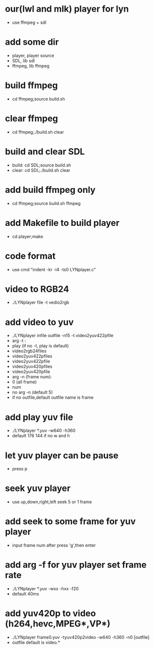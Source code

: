 # our(lwl and mlk) player for lyn
 - use ffmpeg + sdl

# add some dir

 - player, player source 
 - SDL, lib sdl
 - ffmpeg, lib ffmpeg

# build ffmpeg
 - cd ffmpeg;source build.sh

# clear ffmpeg
 - cd ffmpeg;./build.sh clear

# build and clear SDL
 - build: cd SDL;source build.sh
 - clear: cd SDL;./build.sh clear

# add build ffmpeg only
 - cd ffmpeg;source build.sh ffmpeg

# add Makefile to build player
 - cd player;make

# code format
 - use cmd "indent -kr -i4 -ts0 LYNplayer.c"

# video to RGB24
 - ./LYNplayer file -t vedio2rgb

# add video to yuv
 - ./LYNplayer infile outfile -n15 -t video2yuv422pfile
 - arg -t :
 - play (if no -t, play is default)
 - video2rgb24files
 - video2yuv422pfiles
 - video2yuv422pfile
 - video2yuv420pfiles
 - video2yuv420pfile
 - arg -n (frame num):
 - 0 (all frame)
 - num 
 - no arg -n (default 5)
 - if no outfile,default outfile name is frame

# add play yuv file
 - ./LYNplayer *.yuv -w640 -h360
 - default 176 144 if no w and h

# let yuv player can be pause
 - press p

# seek yuv player
 - use up,down,right,left seek 5 or 1 frame

# add seek to some frame for yuv player

 - input frame num after press 'g',then enter

# add arg -f for yuv player set frame rate
 - ./LYNplayer *.yuv -wxx -hxx -f20
 - default 40ms

# add yuv420p to video (h264,hevc,MPEG*,VP*)
 - ./LYNplayer frame0.yuv -tyuv420p2video -w640 -h360 -n0 [outfile]
 - outfile default is video.*

